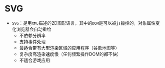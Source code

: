 # SVG

* `SVG`：是用`XML`描述的2D图形语言，其中的`DOM`是可以被`js`操控的，对象属性变化浏览器会自动重绘
  * 不依赖分辨率
  * 支持事件处理
  * 最适合带有大型渲染区域的应用程序（谷歌地图等）
  * 复杂度高渲染速度慢（任何频繁操作DOM的都不快）
  * 不适合游戏应用


